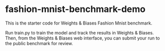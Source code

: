 # fashion-mnist-benchmark-demo

This is the starter code for Weights & Biases Fashion Mnist benchmark.

Run train.py to train the model and track the results in Weights & Biases. Then, from the Weights & Biases web interface, you can submit your run to the public benchmark for review.
